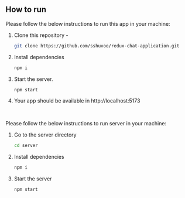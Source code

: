 <!-- HOW TO RUN -->

## How to run

Please follow the below instructions to run this app in your machine:

1. Clone this repository -
   ```sh
   git clone https://github.com/sshuvoo/redux-chat-application.git
   ```
2. Install dependencies
   ```sh
   npm i
   ```
3. Start the server.
   ```sh
   npm start
   ```
4. Your app should be available in http://localhost:5173

<br>

Please follow the below instructions to run server in your machine:

1. Go to the server directory
   ```sh
   cd server
   ```
2. Install dependencies
   ```sh
   npm i
   ```
3. Start the server
   ```sh
   npm start
   ```
